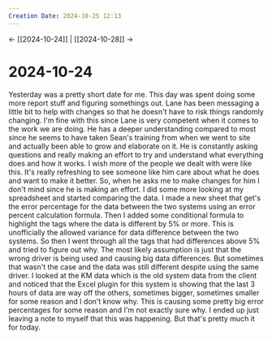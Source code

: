 ```yaml
---
Creation Date: 2024-10-25 12:13
---
```


<- [[2024-10-24]] | [[2024-10-28]]  ->

# 2024-10-24
Yesterday was a pretty short date for me. This day was spent doing some more
report stuff and figuring somethings out. Lane has been messaging a little bit
to help with changes so that he doesn't have to risk things randomly changing.
I'm fine with this since Lane is very competent when it comes to the work we are
doing. He has a deeper understanding compared to most since he seems to have
taken Sean's training from when we went to site and actually been able to grow
and elaborate on it. He is constantly asking questions and really making an
effort to try and understand what everything does and how it works. I wish more
of the people we dealt with were like this. It's really refreshing to see
someone like him care about what he does and want to make it better. So, when he
asks me to make changes for him I don't mind since he is making an effort. I did
some more looking at my spreadsheet and started comparing the data. I made a new
sheet that get's the error percentage for the data between the two systems using
an error percent calculation formula. Then I added some conditional formula to
highlight the tags where the data is different by 5% or more. This is
unofficially the allowed variance for data difference between the two systems.
So then I went through all the tags that had differences above 5% and tried to
figure out why. The most likely assumption is just that the wrong driver is
being used and causing big data differences. But sometimes that wasn't the case
and the data was still different despite using the same driver. I looked at the
KM data which is the old system data from the client and noticed that the Excel
plugin for this system is showing that the last 3 hours of data are way off the
others, sometimes bigger, sometimes smaller for some reason and I don't know
why. This is causing some pretty big error percentages for some reason and I'm
not exactly sure why. I ended up just leaving a note to myself that this was
happening. But that's pretty much it for today.
